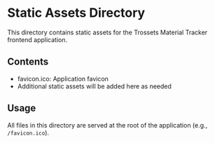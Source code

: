 # Static Assets Directory

This directory contains static assets for the Trossets Material Tracker frontend application.

## Contents

- favicon.ico: Application favicon
- Additional static assets will be added here as needed

## Usage

All files in this directory are served at the root of the application (e.g., `/favicon.ico`).
